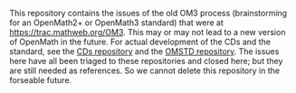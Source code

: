 This repository contains the issues of the old OM3 process (brainstorming for an OpenMath2+ or OpenMath3 standard) that were at https://trac.mathweb.org/OM3. This may or may not lead to a new version of OpenMath in the future. For actual development of the CDs and the standard, see the [CDs repository](https://github.com/OpenMath/CDs) and the [OMSTD repository](https://github.com/OpenMath/OMSTD). The issues here have all been triaged to these repositories and closed here; but they are still needed as references. So we cannot delete this repository in the forseable future. 
